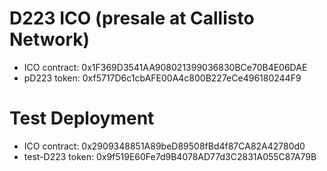 # D223 ICO (presale at Callisto Network)

- ICO contract: 0x1F369D3541AA908021399036830BCe70B4E06DAE
- pD223 token: 0xf5717D6c1cbAFE00A4c800B227eCe496180244F9

# Test Deployment

- ICO contract: 0x2909348851A89beD89508fBd4f87CA82A42780d0
- test-D223 token: 0x9f519E60Fe7d9B4078AD77d3C2831A055C87A79B

